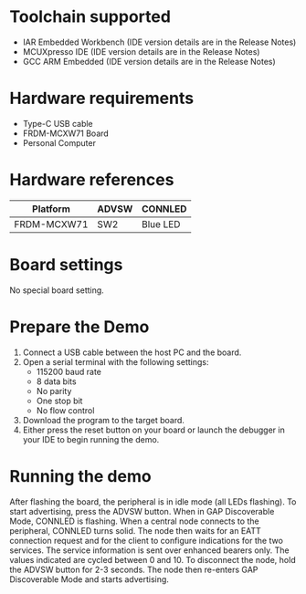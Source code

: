 Toolchain supported
===================
- IAR Embedded Workbench (IDE version details are in the Release Notes)
- MCUXpresso IDE (IDE version details are in the Release Notes)
- GCC ARM Embedded (IDE version details are in the Release Notes)

Hardware requirements
=====================
- Type-C USB cable
- FRDM-MCXW71 Board
- Personal Computer

Hardware references
=====================

| Platform                 | ADVSW       | CONNLED   |
| ------------------------ | ----------- | --------  |
| FRDM-MCXW71              | SW2         | Blue LED  |

Board settings
============
No special board setting.

Prepare the Demo
================
1.  Connect a USB cable between the host PC and the board.
2.  Open a serial terminal with the following settings:
    - 115200 baud rate
    - 8 data bits
    - No parity
    - One stop bit
    - No flow control
3.  Download the program to the target board.
4.  Either press the reset button on your board or launch the debugger in your IDE to begin running the demo.

Running the demo
================
After flashing the board, the peripheral is in idle mode (all LEDs flashing). To start advertising, press the
ADVSW button. When in GAP Discoverable Mode, CONNLED is flashing. When a central node connects
to the peripheral, CONNLED turns solid. The node then waits for an EATT connection request and for the
client to configure indications for the two services. The service information is sent over enhanced bearers only.
The values indicated are cycled between 0 and 10. To disconnect the node, hold the ADVSW button for 2-3
seconds. The node then re-enters GAP Discoverable Mode and starts advertising.